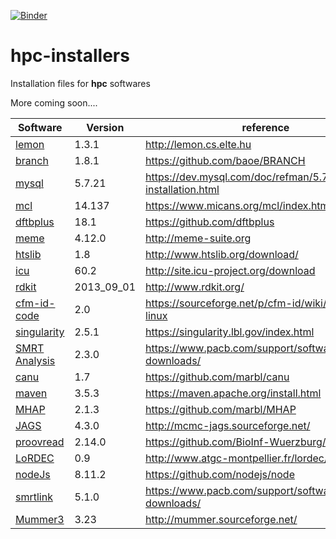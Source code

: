 [![Binder](https://mybinder.org/badge.svg)](https://mybinder.org/v2/gh/ganguvamshi/hpc-installers.git/master)

# hpc-installers

Installation files for **hpc** softwares

More coming soon.... 

Software| Version | reference
--------|---------|----------
[lemon](lemon_v1.3.1.md) | 1.3.1 | http://lemon.cs.elte.hu
[branch](branch.md)|1.8.1|https://github.com/baoe/BRANCH
[mysql](mysql.md)|5.7.21| https://dev.mysql.com/doc/refman/5.7/en/source-installation.html
[mcl](mcl.md)|14.137|https://www.micans.org/mcl/index.html
[dftbplus](dftbplus.md)|18.1|https://github.com/dftbplus
[meme](meme.md)|4.12.0|http://meme-suite.org
[htslib](htslib_1.8.md)|1.8|http://www.htslib.org/download/
[icu](icu_60.2.md)|60.2|http://site.icu-project.org/download
[rdkit](rdkit.md)|2013_09_01|http://www.rdkit.org/
[cfm-id-code](cfm-id.md)|2.0|https://sourceforge.net/p/cfm-id/wiki/Home/#on-linux
[singularity](singaularity_2.5.1.md)|2.5.1|https://singularity.lbl.gov/index.html
[SMRT Analysis](smrt_analysis_2.3.0.md)|2.3.0|https://www.pacb.com/support/software-downloads/
[canu](canu_1.7.md)|1.7|https://github.com/marbl/canu
[maven](maven_3.5.3.md)|3.5.3|https://maven.apache.org/install.html
[MHAP](mhap_2.1.3.md)|2.1.3|https://github.com/marbl/MHAP
[JAGS](jags_4.3.0.md)|4.3.0|http://mcmc-jags.sourceforge.net/
[proovread](proovread_2.14.0.md)|2.14.0|https://github.com/BioInf-Wuerzburg/proovread
[LoRDEC](lordec_0.9.md)|0.9|http://www.atgc-montpellier.fr/lordec/
[nodeJs](nodejs_8.11.2.md)|8.11.2|https://github.com/nodejs/node
[smrtlink](smrtlink_5.1.0.md)|5.1.0|https://www.pacb.com/support/software-downloads/
[Mummer3](mummer_3.23.md)|3.23|http://mummer.sourceforge.net/